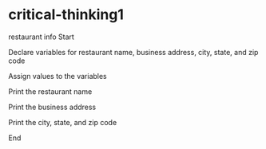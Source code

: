 # critical-thinking1
restaurant info
Start

Declare variables for restaurant name, business address, city, state, and zip code

Assign values to the variables

Print the restaurant name

Print the business address

Print the city, state, and zip code

End
